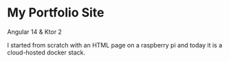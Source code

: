 # My Portfolio Site
Angular 14 & Ktor 2

I started from scratch with an HTML page on a raspberry pi and today it is a cloud-hosted docker stack.

